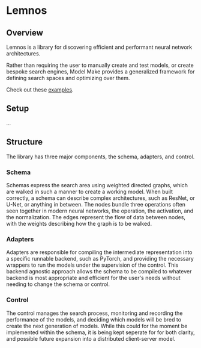 # Lemnos 

## Overview

Lemnos is a library for discovering efficient and performant neural network architectures.

Rather than requiring the user to manually create and test models, or create bespoke search engines,
Model Make provides a generalized framework for defining search spaces and optimizing over them.

Check out these [examples](examples).

## Setup 

... 

## Structure

The library has three major components, the schema, adapters, and control.

### Schema

Schemas express the search area using weighted directed graphs, which are walked in such a manner to create a working model. 
When built correctly, a schema can describe complex architectures, such as ResNet, or U-Net, or anything in between. 
The nodes bundle three operations often seen together in modern neural networks, the operation, the activation, and the normalization.
The edges represent the flow of data between nodes, with the weights describing how the graph is to be walked.

### Adapters

Adapters are responsible for compiling the intermediate representation into a specific runnable backend, such as PyTorch,
and providing the necessary wrappers to run the models under the supervision of the control.
This backend agnostic approach allows the schema to be compiled to whatever backend is most appropriate and efficient for the user's needs without needing to change the schema or control.

### Control

The control manages the search process, monitoring and recording the performance of the models,
and deciding which models will be bred to create the next generation of models.
While this could for the moment be implemented within the schema, it is being kept seperate for for both clarity,
and possible future expansion into a distributed client-server model.
